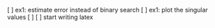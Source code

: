 [ ] ex1: estimate error instead of binary search
    [ ] ex1: plot the singular values
[ ] 
[ ] start writing latex
